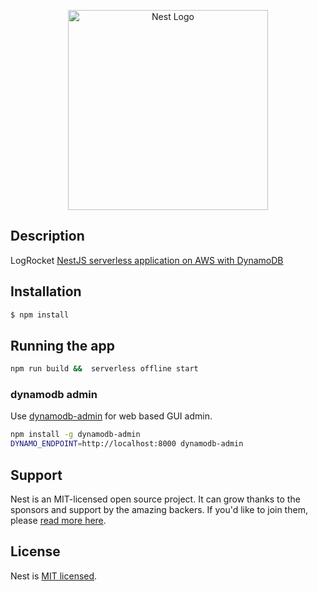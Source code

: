<p align="center">
  <a href="http://nestjs.com/" target="blank"><img src="https://nestjs.com/img/logo_text.svg" width="320" alt="Nest Logo" /></a>
</p>

## Description


LogRocket [NestJS serverless application on AWS with DynamoDB](https://blog.logrocket.com/nest-js-serverless-application-aws-dynamodb/)
## Installation

```bash
$ npm install
```

## Running the app

```sh
npm run build &&  serverless offline start
```


### dynamodb admin
Use [dynamodb-admin](https://github.com/aaronshaf/dynamodb-admin) for web based GUI admin.

```sh
npm install -g dynamodb-admin
DYNAMO_ENDPOINT=http://localhost:8000 dynamodb-admin
```

## Support

Nest is an MIT-licensed open source project. It can grow thanks to the sponsors and support by the amazing backers. If you'd like to join them, please [read more here](https://docs.nestjs.com/support).

## License
Nest is [MIT licensed](LICENSE).

